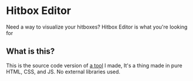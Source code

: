 # Hitbox Editor
Need a way to visualize your hitboxes?
Hitbox Editor is what you're looking for

## What is this?
This is the source code version of [a tool](https://minamotion.itch.io/hitbox-editor) I made, It's a thing made in pure HTML, CSS, and JS. No external libraries used.